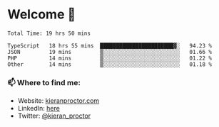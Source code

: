 # Welcome 🦘

<!--START_SECTION:waka-->

```text
Total Time: 19 hrs 50 mins

TypeScript   18 hrs 55 mins  ███████████████████████▓░   94.23 %
JSON         19 mins         ▒░░░░░░░░░░░░░░░░░░░░░░░░   01.66 %
PHP          14 mins         ▒░░░░░░░░░░░░░░░░░░░░░░░░   01.22 %
Other        14 mins         ▒░░░░░░░░░░░░░░░░░░░░░░░░   01.18 %
```

<!--END_SECTION:waka-->

### 📫 Where to find me:

-   Website: [kieranproctor.com](https://kieranproctor.com/)
-   LinkedIn: [here](https://www.linkedin.com/in/kieran-proctor-086b5a159/)
-   Twitter: [@kieran_proctor](https://twitter.com/kieran_proctor)
